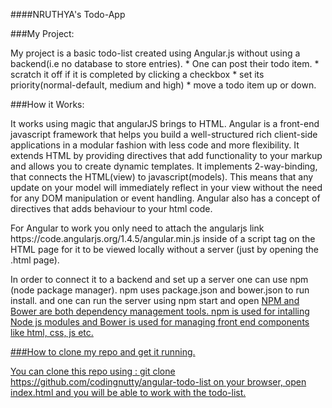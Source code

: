 ####NRUTHYA's Todo-App

###My Project:
<p>
My project is a basic todo-list created using Angular.js without using a backend(i.e no database to store entries).
* One can post their todo item.
* scratch it off if it is completed by clicking a checkbox
* set its priority(normal-default, medium and high)
* move a todo item up or down.
</p>

###How it Works:
<p>
It works using magic that angularJS brings to HTML. Angular is a front-end javascript framework that helps you build a well-structured rich client-side applications in a modular fashion with less code and more flexibility. It extends HTML by providing directives that add functionality to your markup and allows you to create dynamic templates. It implements 2-way-binding, that connects the HTML(view) to javascript(models). This means that any update on your model will immediately reflect in your view without the need for any DOM manipulation or event handling. Angular also has a concept of directives that adds behaviour to your html code.
</p>
<p>
For Angular to work you only need to attach the angularjs link https://code.angularjs.org/1.4.5/angular.min.js inside of a script tag on the HTML page for it to be viewed locally without a server (just by opening the .html page).
</p>
<p>
In order to connect it to a backend and set up a server one can use npm (node package manager). npm uses package.json and bower.json to run install. and one can run the server using npm start and open <a href ="https://localhost:8000/app/"/>  NPM and Bower are both dependency management tools. npm is used for intalling Node js modules and Bower is used for managing front end components like html, css, js etc.
</p>

###How to clone my repo and get it running.
<p>
You can clone this repo using : git clone https://github.com/codingnutty/angular-todo-list on your browser, open index.html and you will be able to work with the todo-list.
</p>